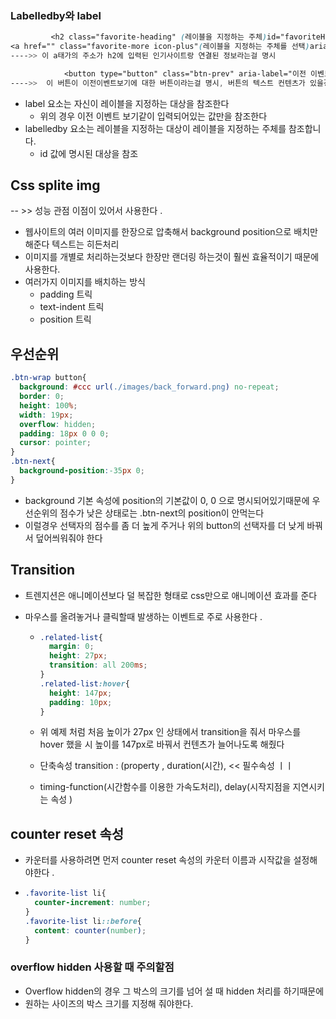 ### Labelledby와 label

```css
         <h2 class="favorite-heading" (레이블을 지정하는 주체)id="favoriteHeading">인기<span>사이트</span></h2>
<a href="" class="favorite-more icon-plus"(레이블을 지정하는 주체를 선택)aria-labelledby="favoriteHeading">더보기</a>
---->> 이 a태가의 주소가 h2에 입력된 인기사이트랑 연결된 정보라는걸 명시 

            <button type="button" class="btn-prev" aria-label="이전 이벤트 보기"></button>
---->> 	이 버튼이 이전이벤트보기에 대한 버튼이라는걸 명시, 버튼의 텍스트 컨텐츠가 있을경우에는 무시하고 aria - label이 적용된다 

```

- label 요소는 자신이 레이블을 지정하는 대상을 참조한다 
  - 위의 경우 이전 이벤트 보기같이 입력되어있는 값만을 참조한다
- labelledby 요소는 레이블을 지정하는 대상이 레이블을 지정하는 주체를 참조합니다.
  - id 값에 명시된 대상을 참조

## Css splite img 

-- >> 성능 관점 이점이 있어서 사용한다 .

-  웹사이트의 여러 이미지를 한장으로 압축해서 background position으로 배치만 해준다 텍스트는 히든처리 
- 이미지를 개별로 처리하는것보다 한장만 랜더링 하는것이 훨씬 효율적이기 때문에 사용한다.
- 여러가지 이미지를 배치하는 방식 
  - padding 트릭
  - text-indent 트릭
  - position 트릭



## 우선순위

```css
.btn-wrap button{
  background: #ccc url(./images/back_forward.png) no-repeat;
  border: 0;
  height: 100%;
  width: 19px;
  overflow: hidden;
  padding: 18px 0 0 0;
  cursor: pointer;
}
.btn-next{
  background-position:-35px 0;
}
```

- background 기본 속성에 position의 기본값이 0, 0 으로 명시되어있기때문에 우선순위의 점수가 낮은 상태로는 .btn-next의 position이 안먹는다
- 이럴경우 선택자의 점수를 좀 더 높게 주거나 위의 button의 선택자를 더 낮게 바꿔서 덮어씌워줘야 한다 



## Transition

- 트렌지션은 애니메이션보다 덜 복잡한 형태로 css만으로 애니메이션 효과를 준다 

- 마우스를 올려놓거나 클릭할때 발생하는 이벤트로 주로 사용한다 .

  - ```css
    .related-list{
      margin: 0;
      height: 27px;
      transition: all 200ms;
    }
    .related-list:hover{
      height: 147px;
      padding: 10px;
    }
    ```

  - 위 예제 처럼 처음 높이가 27px 인 상태에서 transition을 줘서 마우스를 hover 했을 시 높이를 147px로 바꿔서 컨텐츠가 늘어나도록 해줬다 

  - 단축속성 transition : (property , duration(시간), << 필수속성  ㅣㅣ   

  - timing-function(시간함수를 이용한 가속도처리), delay(시작지점을 지연시키는 속성 )



## counter reset 속성

- 카운터를 사용하려면 먼저 counter reset 속성의 카운터 이름과 시작값을 설정해야한다 . 

- ```css
  .favorite-list li{
    counter-increment: number;
  }
  .favorite-list li::before{
    content: counter(number); 
  }
  ```



### overflow hidden 사용할 때 주의할점

- Overflow hidden의 경우 그 박스의 크기를 넘어 설 때 hidden 처리를 하기때문에
- 원하는 사이즈의 박스 크기를 지정해 줘야한다.